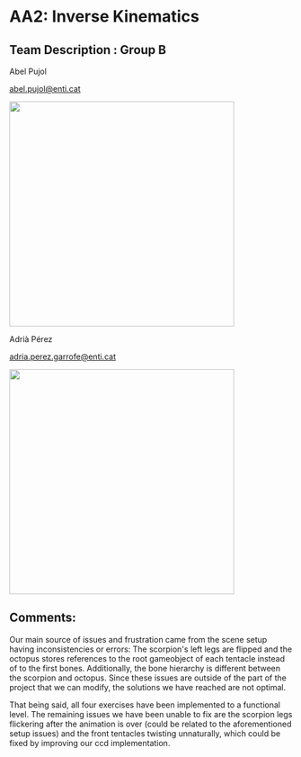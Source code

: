 # AA2: Inverse Kinematics

## Team Description : Group B

Abel Pujol

abel.pujol@enti.cat

<img src='https://i.gyazo.com/e1f66a9470f2cb6892b108a7cba8d240.png' width='400'>



Adrià Pérez

adria.perez.garrofe@enti.cat

<img src='https://cdn.discordapp.com/attachments/913391373762326570/1166447312797716652/PXL_20230425_234301451.jpg?ex=654a85b6&is=653810b6&hm=42cc130ec6263409da57a351eac28d2c6b3ebf534eb2179afec0d1f7005627f3&' width='400'>


## Comments:

Our main source of issues and frustration came from the scene setup having inconsistencies or errors: The scorpion's left legs are flipped and the octopus stores references to the root gameobject of each tentacle instead of to the first bones. Additionally, the bone hierarchy is different between the scorpion and octopus. Since these issues are outside of the part of the project that we can modify, the solutions we have reached are not optimal.

That being said, all four exercises have been implemented to a functional level. The remaining issues we have been unable to fix are the scorpion legs flickering after the animation is over (could be related to the aforementioned setup issues) and the front tentacles twisting unnaturally, which could be fixed by improving our ccd implementation.
